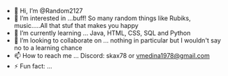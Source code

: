 - 👋 Hi, I’m @Random2127
- 👀 I’m interested in ...buff! So many random things like Rubiks, music.....All that stuf that makes you happy
- 🌱 I’m currently learning ... Java, HTML, CSS, SQL and Python
- 💞️ I’m looking to collaborate on ... nothing in particular but I wouldn't say no to a learning chance
- 📫 How to reach me ... Discord: skax78 or vmedina1978@gmail.com 
- ⚡ Fun fact: ...

<!---
Random2127/Random2127 is a ✨ special ✨ repository because its `README.md` (this file) appears on your GitHub profile.
You can click the Preview link to take a look at your changes.
--->
